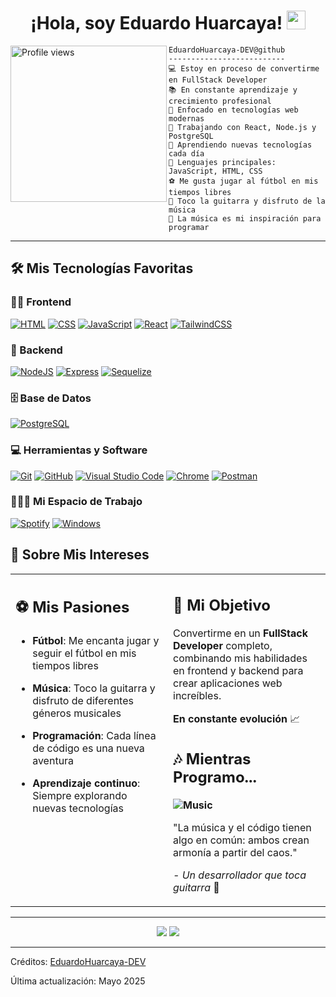 <h1 align="center">
¡Hola, soy Eduardo Huarcaya! 
<img src="https://media.giphy.com/media/hvRJCLFzcasrR4ia7z/giphy.gif" width="30"></h1>

 <img src="https://i.pinimg.com/474x/47/24/3b/47243b4838113bce92b7e633cd88137f.jpg" alt="Profile views" align='left' width="250"/> 




```
EduardoHuarcaya-DEV@github
--------------------------
💻 Estoy en proceso de convertirme en FullStack Developer
📚 En constante aprendizaje y crecimiento profesional
🚀 Enfocado en tecnologías web modernas
🔭 Trabajando con React, Node.js y PostgreSQL
🌱 Aprendiendo nuevas tecnologías cada día
🌟 Lenguajes principales: JavaScript, HTML, CSS
⚽ Me gusta jugar al fútbol en mis tiempos libres
🎸 Toco la guitarra y disfruto de la música
🎵 La música es mi inspiración para programar
```
<hr>

## 🛠️ Mis Tecnologías Favoritas

### 👨‍💻 Frontend

<p>
    <a href="#"><img alt="HTML" src="https://img.shields.io/badge/HTML%20-%23E34F26.svg?logo=html5&logoColor=white"></a>
    <a href="#"><img alt="CSS" src="https://img.shields.io/badge/CSS%20-%231572B6.svg?logo=css3&logoColor=white"></a>
    <a href="#"><img alt="JavaScript" src="https://img.shields.io/badge/JavaScript%20-%23F7DF1E.svg?logo=javascript&logoColor=black"></a>
    <a href="#"><img alt="React" src="https://img.shields.io/badge/React-20232A?style=for-the-badge&logo=react&logoColor=61DAFB"></a>
    <a href="#"><img alt="TailwindCSS" src="https://img.shields.io/badge/Tailwind_CSS-38B2AC?style=for-the-badge&logo=tailwind-css&logoColor=white"></a>
</p>

### 🔧 Backend

<p>
    <a href="#"><img alt="NodeJS" src="https://img.shields.io/badge/Node.js%20-%2343853D.svg?logo=node.js&logoColor=white"></a>
    <a href="#"><img alt="Express" src="https://img.shields.io/badge/Express.js-404D59?style=for-the-badge&logo=express&logoColor=white"></a>
    <a href="#"><img alt="Sequelize" src="https://img.shields.io/badge/Sequelize-52B0E7?style=for-the-badge&logo=Sequelize&logoColor=white"></a>
</p>

### 🗄️ Base de Datos

<p>
    <a href="#"><img alt="PostgreSQL" src="https://img.shields.io/badge/PostgreSQL-316192?style=for-the-badge&logo=postgresql&logoColor=white"></a>
</p>

### 💻 Herramientas y Software

<p>
    <a href="#"><img alt="Git" src="https://img.shields.io/badge/Git%20-%23F05033.svg?logo=git&logoColor=white"></a>
    <a href="#"><img alt="GitHub" src="https://img.shields.io/badge/GitHub-%23121011.svg?logo=github&logoColor=white"></a>
    <a href="#"><img alt="Visual Studio Code" src="https://img.shields.io/badge/Visual%20Studio%20Code-0078d7.svg?logo=visual-studio-code&logoColor=white"></a>
    <a href="#"><img alt="Chrome" src="https://img.shields.io/badge/Chrome-3DDC84?logo=google-chrome&logoColor=white"></a>
    <a href="#"><img alt="Postman" src="https://img.shields.io/badge/Postman-FF6C37?logo=postman&logoColor=white"></a>
</p>

### 👨🏽‍💻 Mi Espacio de Trabajo
<p>
    <a href="#"><img alt="Spotify" src="https://img.shields.io/badge/Spotify-1ED760?&style=for-the-badge&logo=spotify&logoColor=white"></a>
    <a href="#"><img alt="Windows" src="https://img.shields.io/badge/Windows-0078D6?style=for-the-badge&logo=windows&logoColor=white"></a>
</p>

## 🎯 Sobre Mis Intereses

<table style="border: none">
  <tr>
  <td width="50%" valign="top">

## ⚽ Mis Pasiones

- **Fútbol**: Me encanta jugar y seguir el fútbol en mis tiempos libres
- **Música**: Toco la guitarra y disfruto de diferentes géneros musicales
- **Programación**: Cada línea de código es una nueva aventura
- **Aprendizaje continuo**: Siempre explorando nuevas tecnologías

  </td>
  <td width="50%" valign="top">

## 🚀 Mi Objetivo

Convertirme en un **FullStack Developer** completo, combinando mis habilidades en frontend y backend para crear aplicaciones web increíbles.

**En constante evolución** 📈

## 🎶 Mientras Programo...

**<img alt="Music" src="https://img.shields.io/badge/Coding%20with-Music-1abc9c.svg">**

"La música y el código tienen algo en común: ambos crean armonía a partir del caos."

*- Un desarrollador que toca guitarra* 🎸

  </td>
  </tr>
</table>

---

<p align="center">
  <img src="https://img.shields.io/badge/From-Peru-yellow.svg">
  <img src="https://img.shields.io/badge/Keep-Coding-blue.svg">
</p>

------
Créditos: [EduardoHuarcaya-DEV](https://github.com/EduardoHuarcaya-DEV)

Última actualización: Mayo 2025
